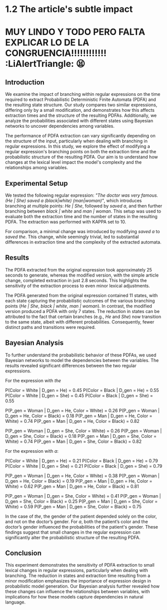 # 1.2 The article's subtle impact

# MUY LINDO Y TODO PERO FALTA EXPLICAR LO DE LA CONGRUENCIA!!!!!!!!!!!! :LiAlertTriangle: 😫 
## Introduction

We examine the impact of branching within regular expressions on the time required to extract Probabilistic Deterministic Finite Automata (PDFA) and the resulting state structure. Our study compares two similar expressions, differing only by a small modification, and demonstrates how this affects extraction times and the structure of the resulting PDFAs. Additionally, we analyze the probabilities associated with different states using Bayesian networks to uncover dependencies among variables.

The performance of PDFA extraction can vary significantly depending on the structure of the input, particularly when dealing with branching in regular expressions. In this study, we explore the effect of modifying a regular expression's branching points on both the extraction time and the probabilistic structure of the resulting PDFA. Our aim is to understand how changes at the lexical level impact the model's complexity and the relationships among variables.

## Experimental Setup

We tested the following regular expression: _"The doctor was very famous. (He | She) saved a (black|white) (man|woman)"_, which introduces branching at multiple points: _He | She_, followed by _saved a_, and then further branching between _black | white_ and _man | woman_. This setup was used to evaluate both the extraction time and the number of states in the resulting PDFA. The extraction was performed with KAPPA set to 10.


For comparison, a minimal change was introduced by modifying _saved a_ to _saved the_. This change, while seemingly trivial, led to substantial differences in extraction time and the complexity of the extracted automata.

## Results
The PDFA extracted from the original expression took approximately 25 seconds to generate, whereas the modified version, with the simple article change, completed extraction in just 2.8 seconds. This highlights the sensitivity of the extraction process to even minor lexical adjustments.

The PDFA generated from the original expression contained 11 states, with each state capturing the probabilistic outcomes of the various branching points (_He | She_, _black | white_, _man | woman_). In contrast, the modified version produced a PDFA with only 7 states. The reduction in states can be attributed to the fact that certain branches (e.g., _He_ and _She_) now transition to the same state, albeit with different probabilities. Consequently, fewer distinct paths and transitions were required.

## Bayesian Analysis

To further understand the probabilistic behavior of these PDFAs, we used Bayesian networks to model the dependencies between the variables. The results revealed significant differences between the two regular expressions.

For the expression with _the_

P(Color = White | D_gen = He) = 0.45
P(Color = Black | D_gen = He) = 0.55
P(Color = White | D_gen = She) = 0.45 
P(Color = Black | D_gen = She) = 0.55

P(P_gen = Woman | D_gen = He, Color = White) = 0.26
P(P_gen = Woman | D_gen = He, Color = Black) = 0.18
P(P_gen = Man | D_gen = He, Color = White) = 0.74
P(P_gen = Man | D_gen = He, Color = Black) = 0.82

P(P_gen = Woman | D_gen = She, Color = White) = 0.26
P(P_gen = Woman | D_gen = She, Color = Black) = 0.18
P(P_gen = Man | D_gen = She, Color = White) = 0.74
P(P_gen = Man | D_gen = She, Color = Black) = 0.82

For the expression with *a*:

P(Color = White | D_gen = He) = 0.21
P(Color = Black | D_gen = He) = 0.79
P(Color = White | D_gen = She) = 0.21 
P(Color = Black | D_gen = She) = 0.79

P(P_gen = Woman | D_gen = He, Color = White) = 0.38
P(P_gen = Woman | D_gen = He, Color = Black) = 0.19
P(P_gen = Man | D_gen = He, Color = White) = 0.62
P(P_gen = Man | D_gen = He, Color = Black) = 0.81

P(P_gen = Woman | D_gen = She, Color = White) = 0.41
P(P_gen = Woman | D_gen = She, Color = Black) = 0.25
P(P_gen = Man | D_gen = She, Color = White) = 0.59
P(P_gen = Man | D_gen = She, Color = Black) = 0.75


In the case of _the_, the gender of the patient depended solely on the color, and not on the doctor’s gender. For _a_, both the patient’s color and the doctor’s gender influenced the probabilities of the patient's gender. These findings suggest that small changes in the regular expression can significantly alter the probabilistic structure of the resulting PDFA.

## Conclusion

This experiment demonstrates the sensitivity of PDFA extraction to small lexical changes in regular expressions, particularly when dealing with branching. The reduction in states and extraction time resulting from a minor modification emphasizes the importance of expression design in probabilistic model generation. Our Bayesian analysis further revealed how these changes can influence the relationships between variables, with implications for how these models capture dependencies in natural language.